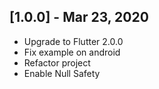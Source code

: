 ## [1.0.0] - Mar 23, 2020

- Upgrade to Flutter 2.0.0
- Fix example on android
- Refactor project
- Enable Null Safety
